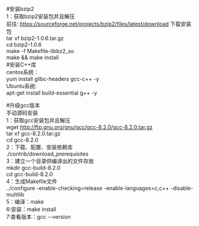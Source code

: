 #安装bzip2  
1：获取bzip2安装包并且解压  
前往: https://sourceforge.net/projects/bzip2/files/latest/download 下载安装包  
tar xf bzip2-1.0.6.tar.gz  
cd bzip2-1.0.6  
make -f Makefile-libbz2_so  
make && make install  
#安装C++库  
centos系统：  
yum install glibc-headers gcc-c++ -y  
Ubuntu系统:  
apt-get install build-essential g++ -y  

#升级gcc版本  
手动源码安装  
1：获取gcc安装包并且解压  
wget http://ftp.gnu.org/gnu/gcc/gcc-8.2.0/gcc-8.2.0.tar.gz  
tar xf gcc-8.2.0.tar.gz  
cd gcc-8.2.0  
2：下载、配置、安装依赖库  
./contrib/download_prerequisites  
3：建立一个目录供编译出的文件存放  
mkdir gcc-build-8.2.0  
cd gcc-build-8.2.0  
4：生成Makefile文件  
../configure -enable-checking=release -enable-languages=c,c++ -disable-multilib  
5：编译：make   
6:安装：make install  
7:查看版本：gcc --version  


